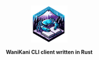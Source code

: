 <p align="center">
  <img height="100" src="https://github.com/jackedney/kanikani/blob/main/assets/kanikani_logo.svg" alt="kkLogo">
</p>

<p align="center">
    <b>WaniKani CLI client written in Rust</b>
</p>
